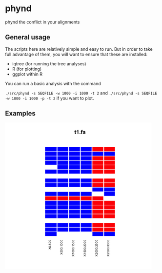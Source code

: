 # phynd
phynd the conflict in your alignments


## General usage

The scripts here are relatively simple and easy to run. But in order to take full advantage of them, you will want to ensure that these are installed:
 - iqtree (for running the tree analyses)
 - R (for plotting)
 - ggplot within R

You can run a basic analysis with the command

`./src/phynd -s SEQFILE -w 1000 -i 1000 -t 2`
and
`./src/phynd -s SEQFILE -w 1000 -i 1000 -p -t 2`
if you want to plot. 

## Examples

![Example 1](examples/t1files/t1.fa.interval_plotdata.png "Example 1")

